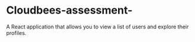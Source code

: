 # Cloudbees-assessment-
A React application that allows you to view a list of users and explore their profiles.

